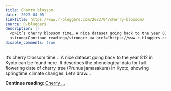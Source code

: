 ```yaml
---
title: Cherry blossom
date: '2023-04-05'
linkTitle: https://www.r-bloggers.com/2023/04/cherry-blossom/
source: R-bloggers
description: |-
  <p>It’s cherry blossom time… A nice dataset going back to the year 812 in Kyoto can be found here. It describes the phenological data for full flowering date of cherry tree (Prunus jamasakura) in Kyoto, showing springtime climate changes. Let’s draw…</p>
  <strong>Continue reading</strong>: <a href="https://www.r-bloggers.com/2023/04/cherry-blossom/">Cherry ...
disable_comments: true
---
```

<p>It’s cherry blossom time… A nice dataset going back to the year 812 in Kyoto can be found here. It describes the phenological data for full flowering date of cherry tree (Prunus jamasakura) in Kyoto, showing springtime climate changes. Let’s draw…</p>
<strong>Continue reading</strong>: <a href="https://www.r-bloggers.com/2023/04/cherry-blossom/">Cherry ...